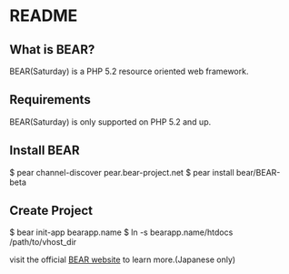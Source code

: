 README
======

What is BEAR?
-----------------

BEAR(Saturday) is a PHP 5.2 resource oriented web framework.

Requirements
------------

BEAR(Saturday) is only supported on PHP 5.2 and up.

Install BEAR
-------------
$ pear channel-discover pear.bear-project.net
$ pear install bear/BEAR-beta

Create Project
-------------
$ bear init-app bearapp.name
$ ln -s bearapp.name/htdocs /path/to/vhost_dir


visit the official [BEAR website][1] to learn more.(Japanese only)

[1]: http://www.bear-project.net/
